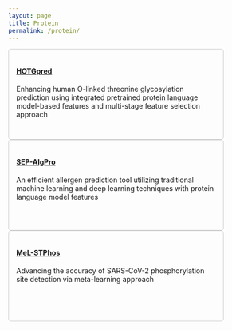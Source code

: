 ```yaml
---
layout: page
title: Protein
permalink: /protein/
---
```


<div class="row">
    <div class="col-lg-6 col-md-8 d-flex align-items-stretch mt-4 container2 w-150" data-aos="zoom-in" data-aos-delay="100">
        <div class="repositories d-flex flex-wrap flex-md-row flex-column justify-content-between align-items-center box box-light-mode box-dark-mode">
            <h4><a href="https://balalab-skku.org/HOTGpred/" class="link-light-mode link-dark-mode">HOTGpred</a></h4>
            <p class="text-light-mode text-dark-mode">Enhancing human O-linked threonine glycosylation prediction using integrated pretrained protein language model-based features and multi-stage feature selection approach</p>
        </div>
    </div>
    <div class="col-lg-6 col-md-8 d-flex align-items-stretch mt-4 container2 w-150" data-aos="zoom-in" data-aos-delay="100">
        <div class="repositories d-flex flex-wrap flex-md-row flex-column justify-content-between align-items-center box box-light-mode box-dark-mode">
            <h4><a href="https://balalab-skku.org/SEP-AlgPro/" class="link-light-mode link-dark-mode">SEP-AlgPro</a></h4>
            <p class="text-light-mode text-dark-mode">An efficient allergen prediction tool utilizing traditional machine learning and deep learning techniques with protein language model features</p>
        </div>
    </div>
    <div class="col-lg-6 col-md-8 d-flex align-items-stretch mt-4 container2 w-150" data-aos="zoom-in" data-aos-delay="100">
        <div class="repositories d-flex flex-wrap flex-md-row flex-column justify-content-between align-items-center box box-light-mode box-dark-mode">
            <h4><a href="https://balalab-skku.org/MeL-STPhos/" class="link-light-mode link-dark-mode">MeL-STPhos</a></h4>
            <p class="text-light-mode text-dark-mode">Advancing the accuracy of SARS-CoV-2 phosphorylation site detection via meta-learning approach</p>
        </div>
    </div>
</div>

<style>
    .box {
        border: 1px solid #ccc;
        padding: 15px;
        border-radius: 5px;
        width: 400px;
        height: 150px;
    }
    .box-light-mode {
        background-color: #8839ef; 
    }
    .box-dark-mode {
        background-color: var(--aura);
    }
    .link-light-mode {
        color: #8839ef;
    }
    .link-dark-mode {
        color: var(--aura);
    }
    .text-light-mode {
        color: #8839ef;
    }
    .text-dark-mode {
        color: var(--aura);
    }
</style>